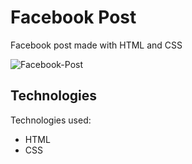 # Facebook Post

Facebook post made with HTML and CSS

![Facebook-Post](https://user-images.githubusercontent.com/18337656/171496083-91267348-bd39-4563-bc86-e929bc643c4e.png)

## Technologies

Technologies used:

- HTML
- CSS
